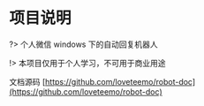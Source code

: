 # 项目说明

?> 个人微信 windows 下的自动回复机器人

!> 本项目仅用于个人学习，不可用于商业用途

文档源码 [https://github.com/loveteemo/robot-doc](https://github.com/loveteemo/robot-doc)
